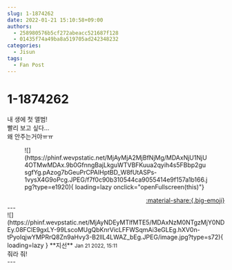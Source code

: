 ```yaml
---
slug: 1-1874262
date: 2022-01-21 15:10:58+09:00
authors:
  - 258980576b5cf272abeacc521687f128
  - 01435f74a49ba8a519705ad242348232
categories:
  - Jisun
tags:
  - Fan Post
---
```


# 1-1874262

<div class="post-container" markdown="1">
<div class="content-container md-sidebar__scrollwrap" markdown="1">

내 생에 첫 앨범!<br>빨리 보고 싶다...<br>왜 안주는거야ㅠㅠ
<figure markdown="1">
![](https://phinf.wevpstatic.net/MjAyMjA2MjBfNjMg/MDAxNjU1NjU4OTMwMDAx.9b0GfnngBajLkguWTVBFKuua2qyih4s5FBbp2gusgfYg.pAzog7bGeuPrCPAIHptBD_W8fUtASPs-1vysX4G9oPcg.JPEG/f7f0c90b310544ca9055414e9f157a1b166.jpg?type=e1920){ loading=lazy onclick="openFullscreen(this)"}
</figure>


</div>
</div>

<div style="text-align: right;" markdown="1">
<a href="https://weverse.io/fromis9/fanpost/1-1874262" style="text-align: right;">:material-share:{.big-emoji}</a>
</div>
---

<div class="comments-container md-sidebar__scrollwrap" markdown="1">
<div class="comment" markdown="1">
<div class='id-container' markdown="1">
![](https://phinf.wevpstatic.net/MjAyNDEyMTlfMTE5/MDAxNzM0NTgzMjY0NDEy.08FClE9gxLY-99LscoMUgQbKnrVicLFFWSqmAi3eGLEg.hXV0n-tPyoIqjwYMPRrQ8Zn9aHvy3-B2llL4LWAZ_bEg.JPEG/image.jpg?type=s72){ loading=lazy }
**<span class="artist">지선</span>** <small>Jan 21 2022, 15:11</small><br>
</div>
<div class='comment-body' markdown="1">
줘라 줘!
</div>
</div>
</div>
---
